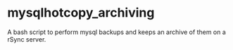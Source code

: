 # mysqlhotcopy_archiving
A bash script to perform mysql backups and keeps an archive of them on a rSync server.
